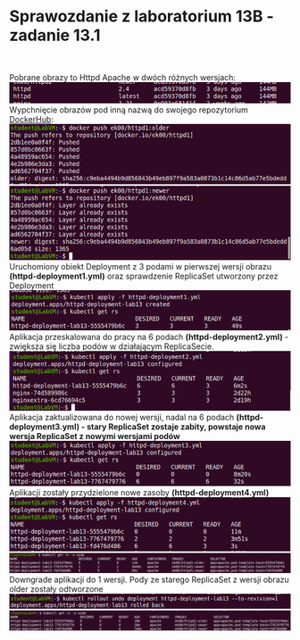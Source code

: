 <p>
 <h1>Sprawozdanie z laboratorium 13B - zadanie 13.1</h1><br>
 
 Pobrane obrazy to Httpd Apache w dwóch różnych wersjach:
 <img src="img/1.png" /><br>
 Wypchnięcie obrazów pod inną nazwą do swojego repozytorium [DockerHub](https://hub.docker.com/r/ek00/httpd1/tags):
  <img src="img/2.png" />
  <img src="img/3.png" /><br>
  Uruchomiony obiekt Deployment z 3 podami w pierwszej wersji obrazu <b>(httpd-deployment1.yml)</b> oraz sprawdzenie ReplicaSet utworzony przez Deployment<br>
    <img src="img/4.png" /><br>
  Aplikacja przeskalowana do pracy na 6 podach <b>(httpd-deployment2.yml)</b> - zwiększa się liczba podów w działającym ReplicaSecie.<br>
  <img src="img/6.png" /><br>
  Aplikacja zaktualizowana do nowej wersji, nadal na 6 podach <b>(httpd-deployment3.yml) - stary ReplicaSet zostaje zabity, powstaje nowa wersja ReplicaSet z nowymi wersjami podów</b><br>
    <img src="img/7.png" /><br>
  Aplikacji zostały przydzielone nowe zasoby <b>(httpd-deployment4.yml)</b><br>
   <img src="img/8.png" /><br>
   <img src="img/9.png" /><br>
   Downgrade aplikacji do 1 wersji. Pody ze starego ReplicaSet z wersji obrazu older zostały odtworzone <br>
   <img src="img/10.png" /><br>
   <img src="img/11.png" /><br>
</p>

